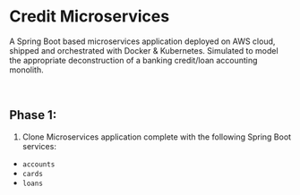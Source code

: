 # Credit Microservices
A Spring Boot based microservices application deployed on AWS cloud, shipped and orchestrated with Docker &amp; Kubernetes. Simulated to model the appropriate deconstruction of a banking credit/loan accounting monolith.

<br>

## Phase 1:
1.  Clone Microservices application complete with the following Spring Boot services:
  - `accounts`
  - `cards`
  - `loans`
